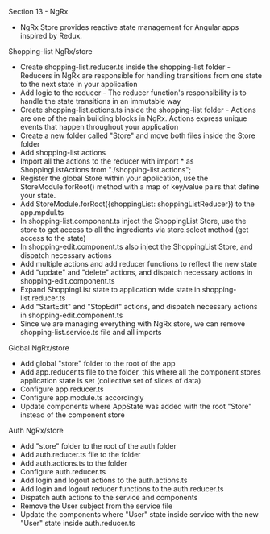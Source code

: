 Section 13 - NgRx

- NgRx Store provides reactive state management for Angular apps inspired by Redux.

Shopping-list NgRx/store
- Create shopping-list.reducer.ts inside the shopping-list folder - Reducers in NgRx are responsible for handling transitions from one state to the next state in your application
- Add logic to the reducer - The reducer function's responsibility is to handle the state transitions in an immutable way
- Create shopping-list.actions.ts inside the shopping-list folder - Actions are one of the main building blocks in NgRx. Actions express unique events that happen throughout your application
- Create a new folder called "Store" and move both files inside the Store folder
- Add shopping-list actions
- Import all the actions to the reducer with import * as ShoppingListActions from "./shopping-list.actions";
- Register the global Store within your application, use the StoreModule.forRoot() method with a map of key/value pairs that define your state.
- Add  StoreModule.forRoot({shoppingList: shoppingListReducer}) to the app.mpdul.ts
- In shopping-list.component.ts inject the ShoppingList Store, use the store to get access to all the ingredients via store.select method (get access to the state)
- In shopping-edit.component.ts also inject the ShoppingList Store, and dispatch necessary actions
- Add multiple actions and add reducer functions to reflect the new state
- Add "update" and "delete" actions, and dispatch necessary actions in shopping-edit.component.ts
- Expand ShoppingList state to application wide state in shopping-list.reducer.ts
- Add "StartEdit" and "StopEdit" actions, and dispatch necessary actions in shopping-edit.component.ts
- Since we are managing everything with NgRx store, we can remove shopping-list.service.ts file and all imports


Global NgRx/store
- Add global "store" folder to the root of the app
- Add app.reducer.ts file to the folder, this where all the component stores application state is set (collective set of slices of data)
- Configure app.reducer.ts
- Configure app.module.ts accordingly
- Update components where AppState was added with the root "Store" instead of the component store

Auth NgRx/store
- Add "store" folder to the root of the auth folder
- Add auth.reducer.ts file to the folder
- Add auth.actions.ts to the folder
- Configure auth.reducer.ts
- Add login and logout actions to the auth.actions.ts
- Add login and logout reducer functions to the auth.reducer.ts
- Dispatch auth actions to the service and components
- Remove the User subject from the service file
- Update the components where "User" state inside service with the new "User" state inside auth.reducer.ts
